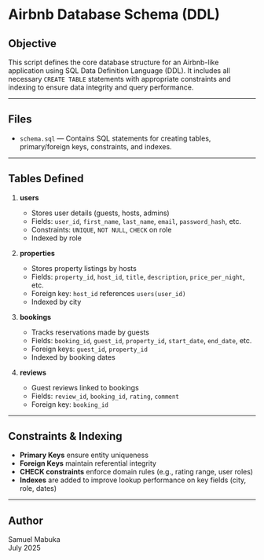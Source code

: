 # Airbnb Database Schema (DDL)

## Objective

This script defines the core database structure for an Airbnb-like application using SQL Data Definition Language (DDL). It includes all necessary `CREATE TABLE` statements with appropriate constraints and indexing to ensure data integrity and query performance.

---

## Files

- `schema.sql` — Contains SQL statements for creating tables, primary/foreign keys, constraints, and indexes.

---

## Tables Defined

1. **users**
   - Stores user details (guests, hosts, admins)
   - Fields: `user_id`, `first_name`, `last_name`, `email`, `password_hash`, etc.
   - Constraints: `UNIQUE`, `NOT NULL`, `CHECK` on role
   - Indexed by role

2. **properties**
   - Stores property listings by hosts
   - Fields: `property_id`, `host_id`, `title`, `description`, `price_per_night`, etc.
   - Foreign key: `host_id` references `users(user_id)`
   - Indexed by city

3. **bookings**
   - Tracks reservations made by guests
   - Fields: `booking_id`, `guest_id`, `property_id`, `start_date`, `end_date`, etc.
   - Foreign keys: `guest_id`, `property_id`
   - Indexed by booking dates

4. **reviews**
   - Guest reviews linked to bookings
   - Fields: `review_id`, `booking_id`, `rating`, `comment`
   - Foreign key: `booking_id`

---

## Constraints & Indexing

- **Primary Keys** ensure entity uniqueness
- **Foreign Keys** maintain referential integrity
- **CHECK constraints** enforce domain rules (e.g., rating range, user roles)
- **Indexes** are added to improve lookup performance on key fields (city, role, dates)

---

## Author

Samuel Mabuka  
July 2025
